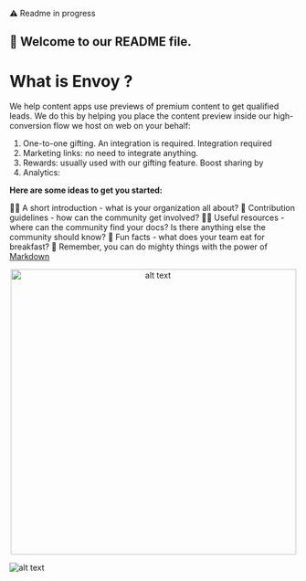 
⚠️ Readme in progress 

## 👋 Welcome to our README file.

# What is Envoy ? 

We help content apps use previews of premium content to get qualified leads.
We do this by helping you place the content preview inside our high-conversion flow we host on web on your behalf:


1. One-to-one gifting. An integration is required. Integration required 
2. Marketing links: no need to integrate anything. 
3. Rewards: usually used with our gifting feature. Boost sharing by 
4. Analytics: 

**Here are some ideas to get you started:**

🙋‍♀️ A short introduction - what is your organization all about?
🌈 Contribution guidelines - how can the community get involved?
👩‍💻 Useful resources - where can the community find your docs? Is there anything else the community should know?
🍿 Fun facts - what does your team eat for breakfast?
🧙 Remember, you can do mighty things with the power of [Markdown](https://docs.github.com/github/writing-on-github/getting-started-with-writing-and-formatting-on-github/basic-writing-and-formatting-syntax)

<p data-sourcepos="28:1-28:48" dir="auto" style="text-align: center;">
   <img src="/Envoy-Technology/.github/raw/main/images/player_views.png?raw=true" alt="alt text" style="max-width: 100%;width: 500px;margin: 0 auto;">
</p>

<img src="/Envoy-Technology/.github/raw/main/images/player_views.png?raw=true" alt="alt text" style="max-width: 100%;">





 
